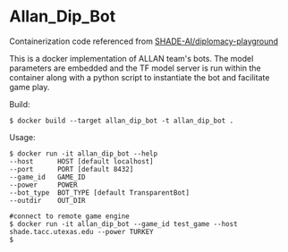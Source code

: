 # Allan_Dip_Bot

Containerization code referenced from [SHADE-AI/diplomacy-playground](https://github.com/SHADE-AI/diplomacy-playground)

This is a docker implementation of ALLAN team's bots. The model parameters are embedded and the TF model server is run within the container along with a python script to instantiate the bot and facilitate game play.

Build:

```shell
$ docker build --target allan_dip_bot -t allan_dip_bot .
```

Usage:

```shell
$ docker run -it allan_dip_bot --help
--host 		HOST [default localhost]
--port 		PORT [default 8432]
--game_id 	GAME_ID
--power		POWER
--bot_type  BOT_TYPE [default TransparentBot]
--outdir    OUT_DIR

#connect to remote game engine
$ docker run -it allan_dip_bot --game_id test_game --host shade.tacc.utexas.edu --power TURKEY
$
```
